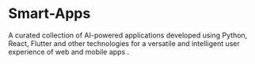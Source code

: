 # Smart-Apps
A curated collection of AI-powered applications developed using Python, React, Flutter and other technologies for a versatile and intelligent user experience of web and mobile apps .
